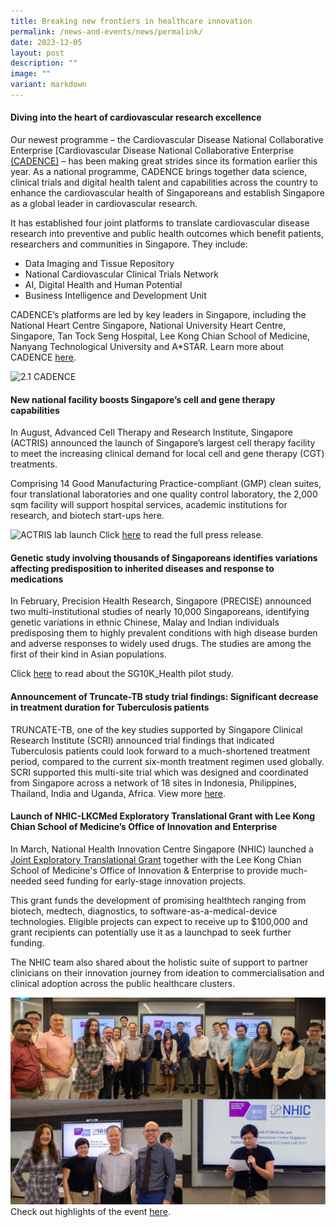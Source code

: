 ```yaml
---
title: Breaking new frontiers in healthcare innovation
permalink: /news-and-events/news/permalink/
date: 2023-12-05
layout: post
description: ""
image: ""
variant: markdown
---
```

#### Diving into the heart of cardiovascular research excellence

Our newest programme – the Cardiovascular Disease National Collaborative Enterprise \[Cardiovascular Disease National Collaborative Enterprise [(CADENCE)](https://cadence-cvd.sg/) – has been making great strides since its formation earlier this year. As a national programme, CADENCE brings together data science, clinical trials and digital health talent and capabilities across the country to enhance the cardiovascular health of Singaporeans and establish Singapore as a global leader in cardiovascular research.

It has established four joint platforms to translate cardiovascular disease research into preventive and public health outcomes which benefit patients, researchers and communities in Singapore. They include:

* Data Imaging and Tissue Repository
* National Cardiovascular Clinical Trials Network
* AI, Digital Health and Human Potential
* Business Intelligence and Development Unit

CADENCE’s platforms are led by key leaders in Singapore, including the National Heart Centre Singapore, National University Heart Centre, Singapore, Tan Tock Seng Hospital, Lee Kong Chian School of Medicine, Nanyang Technological University and A*STAR. Learn more about CADENCE [here](https://www.cadence-cvd.sg/about/cadence/).

![2.1 CADENCE](/images/Resources\_News/231203%20Year%20in%20review/2\_1\_CADENCE.png)

#### New national facility boosts Singapore’s cell and gene therapy capabilities

In August, Advanced Cell Therapy and Research Institute, Singapore (ACTRIS) announced the launch of Singapore’s largest cell therapy facility to meet the increasing clinical demand for local cell and gene therapy (CGT) treatments.

Comprising 14 Good Manufacturing Practice-compliant (GMP) clean suites, four translational laboratories and one quality control laboratory, the 2,000 sqm facility will support hospital services, academic institutions for research, and biotech start-ups here.

![ACTRIS lab launch](/images/Resources\_Media/2023/230804\_ACTRIS%20facility%20launch/img\_9076.jpg)
Click [here](https://www.cris.sg/news-and-events/media-releases/230804-actris-cell-therapy-facility/) to read the full press release.

#### Genetic study involving thousands of Singaporeans identifies variations affecting predisposition to inherited diseases and response to medications

In February, Precision Health Research, Singapore (PRECISE) announced two multi-institutional studies of nearly 10,000 Singaporeans, identifying genetic variations in ethnic Chinese, Malay and Indian individuals predisposing them to highly prevalent conditions with high disease burden and adverse responses to widely used drugs. The studies are among the first of their kind in Asian populations. 

Click [here](https://www.npm.sg/news-and-events/press-releases/genetic-study-identifies-variations-affecting-predisposition/) to read about the SG10K\_Health pilot study.

#### Announcement of Truncate-TB study trial findings: Significant decrease in treatment duration for Tuberculosis patients

TRUNCATE-TB, one of the key studies supported by Singapore Clinical Research Institute (SCRI) announced trial findings that indicated Tuberculosis patients could look forward to a much-shortened treatment period, compared to the current six-month treatment regimen used globally. SCRI supported this multi-site trial which was designed and coordinated from Singapore across a network of 18 sites in Indonesia, Philippines, Thailand, India and Uganda, Africa. View more [here](https://www.linkedin.com/posts/singaporeclinicalresearchinstitute\_truncate-tb-trial-nus-yong-loo-lin-school-activity-7049336486663503872-09k9).

#### Launch of NHIC-LKCMed Exploratory Translational Grant with Lee Kong Chian School of Medicine’s Office of Innovation and Enterprise

In March, National Health Innovation Centre Singapore (NHIC) launched a [Joint Exploratory Translational Grant](https://www.nhic.sg/joint-medtech-grants/joint-medtech-grants/lkc/) together with the Lee Kong Chian School of Medicine's Office of Innovation & Enterprise to provide much-needed seed funding for early-stage innovation projects.

This grant funds the development of promising healthtech ranging from biotech, medtech, diagnostics, to software-as-a-medical-device technologies. Eligible projects can expect to receive up to $100,000 and grant recipients can potentially use it as a launchpad to seek further funding.

The NHIC team also shared about the holistic suite of support to partner clinicians on their innovation journey from ideation to commercialisation and clinical adoption across the public healthcare clusters.

![](/images/Resources_News/231203%20Year%20in%20review/2_3_NHIC_GRANT.png)
Check out highlights of the event [here](https://www.linkedin.com/feed/update/urn:li:activity:7044219682572148736?updateEntityUrn=urn%3Ali%3Afs\_feedUpdate%3A%28V2%2Curn%3Ali%3Aactivity%3A7044219682572148736%29).